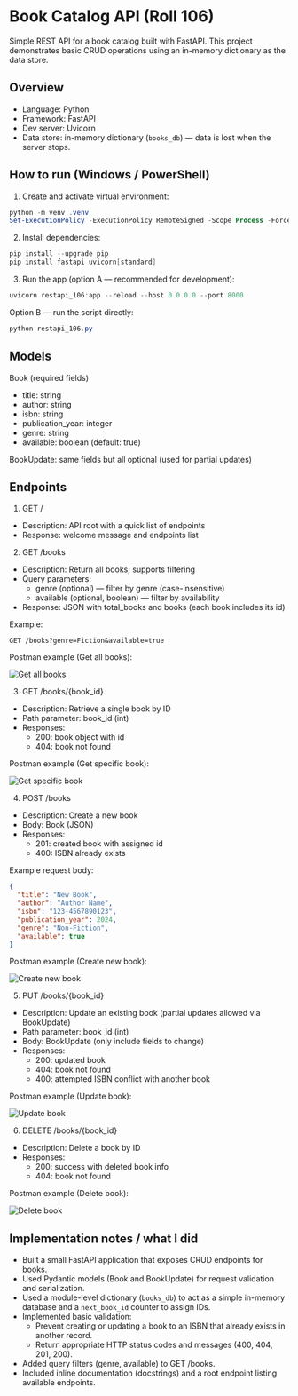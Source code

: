 # Book Catalog API (Roll 106)

Simple REST API for a book catalog built with FastAPI. This project demonstrates basic CRUD operations using an in-memory dictionary as the data store.

## Overview
- Language: Python  
- Framework: FastAPI  
- Dev server: Uvicorn  
- Data store: in-memory dictionary (`books_db`) — data is lost when the server stops.

## How to run (Windows / PowerShell)
1. Create and activate virtual environment:
```powershell
python -m venv .venv
Set-ExecutionPolicy -ExecutionPolicy RemoteSigned -Scope Process -Force; .\.venv\Scripts\Activate.ps1
```
2. Install dependencies:
```powershell
pip install --upgrade pip
pip install fastapi uvicorn[standard]
```
3. Run the app (option A — recommended for development):
```powershell
uvicorn restapi_106:app --reload --host 0.0.0.0 --port 8000
```
Option B — run the script directly:
```powershell
python restapi_106.py
```

## Models
Book (required fields)
- title: string
- author: string
- isbn: string
- publication_year: integer
- genre: string
- available: boolean (default: true)

BookUpdate: same fields but all optional (used for partial updates)

## Endpoints

1. GET /
- Description: API root with a quick list of endpoints
- Response: welcome message and endpoints list

2. GET /books
- Description: Return all books; supports filtering
- Query parameters:
  - genre (optional) — filter by genre (case-insensitive)
  - available (optional, boolean) — filter by availability
- Response: JSON with total_books and books (each book includes its id)

Example:
```http
GET /books?genre=Fiction&available=true
```

Postman example (Get all books):

![Get all books](images/get_all_book.png)

3. GET /books/{book_id}
- Description: Retrieve a single book by ID
- Path parameter: book_id (int)
- Responses:
  - 200: book object with id
  - 404: book not found

Postman example (Get specific book):

![Get specific book](images/get_specific_book.png)

4. POST /books
- Description: Create a new book
- Body: Book (JSON)
- Responses:
  - 201: created book with assigned id
  - 400: ISBN already exists

Example request body:
```json
{
  "title": "New Book",
  "author": "Author Name",
  "isbn": "123-4567890123",
  "publication_year": 2024,
  "genre": "Non-Fiction",
  "available": true
}
```

Postman example (Create new book):

![Create new book](images/Create_new_book.png)

5. PUT /books/{book_id}
- Description: Update an existing book (partial updates allowed via BookUpdate)
- Path parameter: book_id (int)
- Body: BookUpdate (only include fields to change)
- Responses:
  - 200: updated book
  - 404: book not found
  - 400: attempted ISBN conflict with another book

Postman example (Update book):

![Update book](images/update_book.png)

6. DELETE /books/{book_id}
- Description: Delete a book by ID
- Responses:
  - 200: success with deleted book info
  - 404: book not found

Postman example (Delete book):

![Delete book](images/delete_book.png)

## Implementation notes / what I did
- Built a small FastAPI application that exposes CRUD endpoints for books.
- Used Pydantic models (Book and BookUpdate) for request validation and serialization.
- Used a module-level dictionary (`books_db`) to act as a simple in-memory database and a `next_book_id` counter to assign IDs.
- Implemented basic validation:
  - Prevent creating or updating a book to an ISBN that already exists in another record.
  - Return appropriate HTTP status codes and messages (400, 404, 201, 200).
- Added query filters (genre, available) to GET /books.
- Included inline documentation (docstrings) and a root endpoint listing available endpoints.

